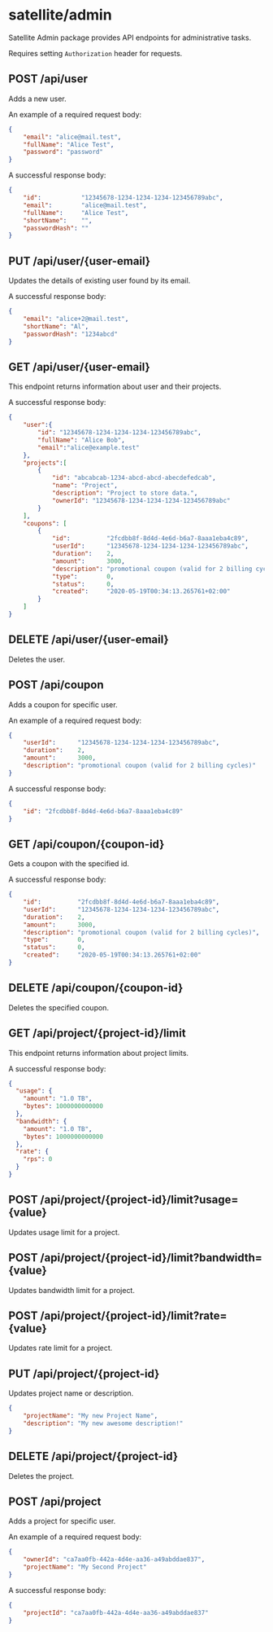 # satellite/admin

Satellite Admin package provides API endpoints for administrative tasks.

Requires setting `Authorization` header for requests.

## POST /api/user

Adds a new user.

An example of a required request body:

```json
{
    "email": "alice@mail.test",
    "fullName": "Alice Test",
    "password": "password"
}
```

A successful response body:

```json
{
    "id":           "12345678-1234-1234-1234-123456789abc",
    "email":        "alice@mail.test",
    "fullName":     "Alice Test",
    "shortName":    "",
    "passwordHash": ""
}
```

## PUT /api/user/{user-email}

Updates the details of existing user found by its email.

A successful response body:

```json
{
    "email": "alice+2@mail.test",
    "shortName": "Al",
    "passwordHash": "1234abcd"
}
```

## GET /api/user/{user-email}

This endpoint returns information about user and their projects.

A successful response body:

```json
{
    "user":{
        "id": "12345678-1234-1234-1234-123456789abc",
        "fullName": "Alice Bob",
        "email":"alice@example.test"
    },
    "projects":[
        {
            "id": "abcabcab-1234-abcd-abcd-abecdefedcab",
            "name": "Project",
            "description": "Project to store data.",
            "ownerId": "12345678-1234-1234-1234-123456789abc"
        }
    ],
    "coupons": [
        {
            "id":          "2fcdbb8f-8d4d-4e6d-b6a7-8aaa1eba4c89",
            "userId":      "12345678-1234-1234-1234-123456789abc",
            "duration":    2,
            "amount":      3000,
            "description": "promotional coupon (valid for 2 billing cycles)",
            "type":        0,
            "status":      0,
            "created":     "2020-05-19T00:34:13.265761+02:00"
        }
    ]
}
```

## DELETE /api/user/{user-email}

Deletes the user.

## POST /api/coupon

Adds a coupon for specific user.

An example of a required request body:

```json
{
    "userId":      "12345678-1234-1234-1234-123456789abc",
    "duration":    2,
    "amount":      3000,
    "description": "promotional coupon (valid for 2 billing cycles)"
}
```

A successful response body:

```json
{
    "id": "2fcdbb8f-8d4d-4e6d-b6a7-8aaa1eba4c89"
}
```

## GET /api/coupon/{coupon-id}

Gets a coupon with the specified id.

A successful response body:

```json
{
    "id":          "2fcdbb8f-8d4d-4e6d-b6a7-8aaa1eba4c89",
    "userId":      "12345678-1234-1234-1234-123456789abc",
    "duration":    2,
    "amount":      3000,
    "description": "promotional coupon (valid for 2 billing cycles)",
    "type":        0,
    "status":      0,
    "created":     "2020-05-19T00:34:13.265761+02:00"
}
```

## DELETE /api/coupon/{coupon-id}

Deletes the specified coupon.

## GET /api/project/{project-id}/limit

This endpoint returns information about project limits.

A successful response body:

```json
{
  "usage": {
    "amount": "1.0 TB",
    "bytes": 1000000000000
  },
  "bandwidth": {
    "amount": "1.0 TB",
    "bytes": 1000000000000
  },
  "rate": {
    "rps": 0
  }
}
```

## POST /api/project/{project-id}/limit?usage={value}

Updates usage limit for a project.

## POST /api/project/{project-id}/limit?bandwidth={value}

Updates bandwidth limit for a project.

## POST /api/project/{project-id}/limit?rate={value}

Updates rate limit for a project.

## PUT /api/project/{project-id}

Updates project name or description.

```json
{
    "projectName": "My new Project Name",
    "description": "My new awesome description!"
}
```

## DELETE /api/project/{project-id}

Deletes the project.

## POST /api/project

Adds a project for specific user.

An example of a required request body:

```json
{
    "ownerId": "ca7aa0fb-442a-4d4e-aa36-a49abddae837",
    "projectName": "My Second Project"
}
```

A successful response body:

```json
{
    "projectId": "ca7aa0fb-442a-4d4e-aa36-a49abddae837"
}
```
